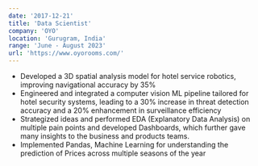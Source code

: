 ```yaml
---
date: '2017-12-21'
title: 'Data Scientist'
company: 'OYO'
location: 'Gurugram, India'
range: 'June - August 2023'
url: 'https://www.oyorooms.com/'
---
```


- Developed a 3D spatial analysis model for hotel service robotics, improving navigational accuracy by 35%
- Engineered and integrated a computer vision ML pipeline tailored for hotel security systems, leading to a 30% increase in threat detection accuracy and a 20% enhancement in surveillance efficiency
- Strategized ideas and performed EDA (Explanatory Data Analysis) on multiple pain points and developed Dashboards, which further gave many insights to the business and products teams.
- Implemented Pandas, Machine Learning for understanding the prediction of Prices across multiple seasons of the year
